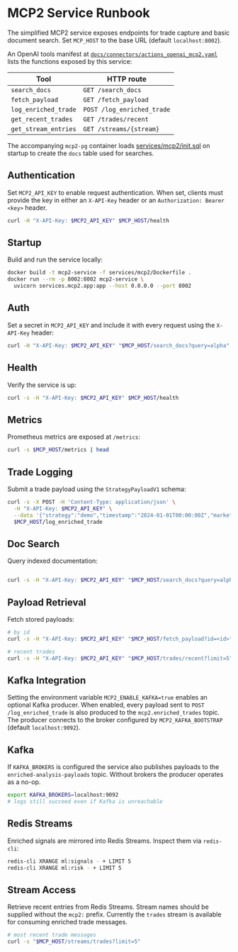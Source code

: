# MCP2 Service Runbook

The simplified MCP2 service exposes endpoints for trade capture and basic document search. Set `MCP_HOST` to the base URL (default `localhost:8002`).

An OpenAI tools manifest at [`docs/connectors/actions_openai_mcp2.yaml`](connectors/actions_openai_mcp2.yaml) lists the functions exposed by this service:

| Tool               | HTTP route           |
|--------------------|----------------------|
| `search_docs`      | `GET /search_docs`   |
| `fetch_payload`    | `GET /fetch_payload` |
| `log_enriched_trade` | `POST /log_enriched_trade` |
| `get_recent_trades` | `GET /trades/recent` |
| `get_stream_entries` | `GET /streams/{stream}` |
The accompanying `mcp2-pg` container loads [services/mcp2/init.sql](../services/mcp2/init.sql) on startup to create the `docs` table used for searches.

## Authentication
Set `MCP2_API_KEY` to enable request authentication. When set, clients must provide the key in either an `X-API-Key` header or an `Authorization: Bearer <key>` header.

```bash
curl -H "X-API-Key: $MCP2_API_KEY" $MCP_HOST/health
```

## Startup
Build and run the service locally:

```bash
docker build -t mcp2-service -f services/mcp2/Dockerfile .
docker run --rm -p 8002:8002 mcp2-service \
  uvicorn services.mcp2.app:app --host 0.0.0.0 --port 8002
```

## Auth
Set a secret in `MCP2_API_KEY` and include it with every request using the `X-API-Key` header:

```bash
curl -H "X-API-Key: $MCP2_API_KEY" "$MCP_HOST/search_docs?query=alpha"
```

## Health
Verify the service is up:

```bash
curl -s -H "X-API-Key: $MCP2_API_KEY" $MCP_HOST/health
```

## Metrics
Prometheus metrics are exposed at `/metrics`:

```bash
curl -s $MCP_HOST/metrics | head
```

## Trade Logging
Submit a trade payload using the `StrategyPayloadV1` schema:

```bash
curl -s -X POST -H 'Content-Type: application/json' \
  -H "X-API-Key: $MCP2_API_KEY" \
  --data '{"strategy":"demo","timestamp":"2024-01-01T00:00:00Z","market":{"symbol":"AAPL","timeframe":"1D"},"features":{},"risk":{},"positions":{}}' \
  $MCP_HOST/log_enriched_trade
```

## Doc Search
Query indexed documentation:
```bash

curl -s -H "X-API-Key: $MCP2_API_KEY" "$MCP_HOST/search_docs?query=alpha"
```

## Payload Retrieval
Fetch stored payloads:

```bash
# by id
curl -s -H "X-API-Key: $MCP2_API_KEY" "$MCP_HOST/fetch_payload?id=<id>"

# recent trades
curl -s -H "X-API-Key: $MCP2_API_KEY" "$MCP_HOST/trades/recent?limit=5"
```

## Kafka Integration

Setting the environment variable `MCP2_ENABLE_KAFKA=true` enables an optional Kafka producer.
When enabled, every payload sent to `POST /log_enriched_trade` is also produced to the `mcp2.enriched_trades` topic.
The producer connects to the broker configured by `MCP2_KAFKA_BOOTSTRAP` (default `localhost:9092`).


## Kafka
If `KAFKA_BROKERS` is configured the service also publishes payloads to the `enriched-analysis-payloads` topic. Without brokers the producer operates as a no-op.

```bash
export KAFKA_BROKERS=localhost:9092
# logs still succeed even if Kafka is unreachable
```

## Redis Streams
Enriched signals are mirrored into Redis Streams. Inspect them via `redis-cli`:

```bash
redis-cli XRANGE ml:signals - + LIMIT 5
redis-cli XRANGE ml:risk - + LIMIT 5
```

## Stream Access
Retrieve recent entries from Redis Streams. Stream names should be supplied
without the `mcp2:` prefix. Currently the `trades` stream is available for
consuming enriched trade messages.

```bash
# most recent trade messages
curl -s "$MCP_HOST/streams/trades?limit=5"
```
